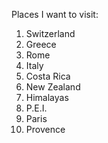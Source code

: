 Places I want to visit:
1. Switzerland
2. Greece
3. Rome
4. Italy
5. Costa Rica
6. New Zealand
7. Himalayas
8. P.E.I.
9. Paris
10. Provence
